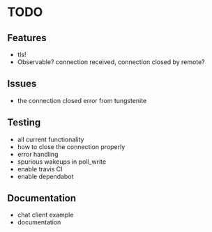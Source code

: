 # TODO

## Features
- tls!
- Observable? connection received, connection closed by remote?

## Issues
- the connection closed error from tungstenite

## Testing
- all current functionality
- how to close the connection properly
- error handling
- spurious wakeups in poll_write
- enable travis CI
- enable dependabot

## Documentation
- chat client example
- documentation
